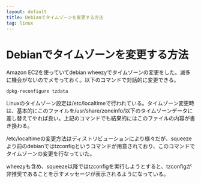 ```yaml
---
layout: default
title: Debianでタイムゾーンを変更する方法 
tag: linux
---
```


# Debianでタイムゾーンを変更する方法

Amazon EC2を使っていてdebian wheezyでタイムゾーンの変更をした。滅多に機会がないのでメモっておく。以下のコマンドで対話的に変更できる。

    dpkg-reconfigure tzdata

Linuxのタイムゾーン設定は/etc/localtimeで行われている。タイムゾーン変更時は、基本的にこのファイルを/usr/share/zoneinfo/以下のタイムゾーンデータに差し替えてやれば良い。上記のコマンドでも結果的にはこのファイルの内容が書き換わる。

/etc/localtimeの変更方法はディストリビューションにより様々だが、squeezeより前のdebianではtzconfigというコマンドが用意されており、このコマンドでタイムゾーンの変更を行なっていた。

wheezyも含め、squeeze以降ではtzconfigを実行しようとすると、tzconfigが非推奨であることを示すメッセージが表示されるようになっている。
